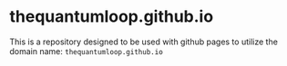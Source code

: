 # thequantumloop.github.io

This is a repository designed to be used with github pages to utilize the domain name: `thequantumloop.github.io`
